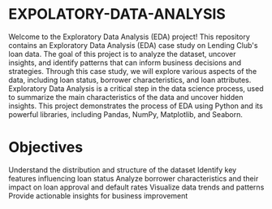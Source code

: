 # EXPOLATORY-DATA-ANALYSIS
Welcome to the Exploratory Data Analysis (EDA) project! This repository contains an Exploratory Data Analysis (EDA) case study on Lending Club's loan data. The goal of this project is to analyze the dataset, uncover insights, and identify patterns that can inform business decisions and strategies. Through this case study, we will explore various aspects of the data, including loan status, borrower characteristics, and loan attributes.
Exploratory Data Analysis is a critical step in the data science process, used to summarize the main characteristics of the data and uncover hidden insights. This project demonstrates the process of EDA using Python and its powerful libraries, including Pandas, NumPy, Matplotlib, and Seaborn.

# Objectives
Understand the distribution and structure of the dataset
Identify key features influencing loan status
Analyze borrower characteristics and their impact on loan approval and default rates
Visualize data trends and patterns
Provide actionable insights for business improvement
